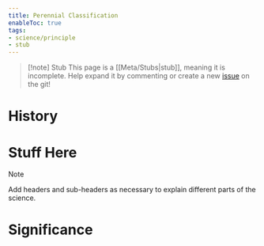```yaml
---
title: Perennial Classification
enableToc: true
tags:
- science/principle
- stub
---
```


> [!note] Stub
> This page is a [[Meta/Stubs|stub]], meaning it is incomplete. Help expand it by commenting or create a new [issue](https://github.com/RagtimeGal/quartz--encyclopedia-mysenvaria/issues/new/choose) on the git!




# History

# Stuff Here

> [!note]
> Add headers and sub-headers as necessary to explain different parts of the science.


# Significance
